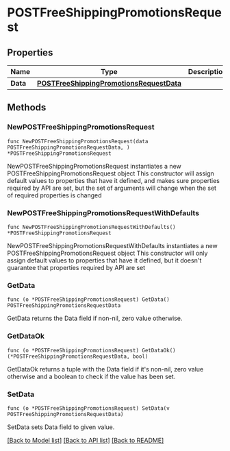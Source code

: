 # POSTFreeShippingPromotionsRequest

## Properties

Name | Type | Description | Notes
------------ | ------------- | ------------- | -------------
**Data** | [**POSTFreeShippingPromotionsRequestData**](POSTFreeShippingPromotionsRequestData.md) |  | 

## Methods

### NewPOSTFreeShippingPromotionsRequest

`func NewPOSTFreeShippingPromotionsRequest(data POSTFreeShippingPromotionsRequestData, ) *POSTFreeShippingPromotionsRequest`

NewPOSTFreeShippingPromotionsRequest instantiates a new POSTFreeShippingPromotionsRequest object
This constructor will assign default values to properties that have it defined,
and makes sure properties required by API are set, but the set of arguments
will change when the set of required properties is changed

### NewPOSTFreeShippingPromotionsRequestWithDefaults

`func NewPOSTFreeShippingPromotionsRequestWithDefaults() *POSTFreeShippingPromotionsRequest`

NewPOSTFreeShippingPromotionsRequestWithDefaults instantiates a new POSTFreeShippingPromotionsRequest object
This constructor will only assign default values to properties that have it defined,
but it doesn't guarantee that properties required by API are set

### GetData

`func (o *POSTFreeShippingPromotionsRequest) GetData() POSTFreeShippingPromotionsRequestData`

GetData returns the Data field if non-nil, zero value otherwise.

### GetDataOk

`func (o *POSTFreeShippingPromotionsRequest) GetDataOk() (*POSTFreeShippingPromotionsRequestData, bool)`

GetDataOk returns a tuple with the Data field if it's non-nil, zero value otherwise
and a boolean to check if the value has been set.

### SetData

`func (o *POSTFreeShippingPromotionsRequest) SetData(v POSTFreeShippingPromotionsRequestData)`

SetData sets Data field to given value.



[[Back to Model list]](../README.md#documentation-for-models) [[Back to API list]](../README.md#documentation-for-api-endpoints) [[Back to README]](../README.md)


